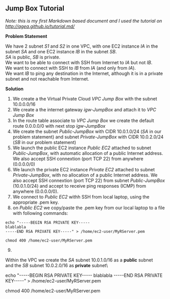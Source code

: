 Jump Box Tutorial
-----------------

*Note: this is my first Markdown based document and I used the tutorial on <http://agea.github.io/tutorial.md/>*

**Problem Statement**

We have 2 subnet *S1* and *S2* in one VPC, with one EC2 instance *IA* in the subnet *SA* and one EC2 instance *IB* in the subnet *SB*.\
*SA* is public, *SB* is private.\
We want to be able to connect with SSH from Internet to *IA* but not *IB*.\
We want to connect with SSH to *IB* from *IA* (and only from *IA*).\
We want *IB* to ping any destination in the Internet, although it is in a private subnet and not reachable from Internet.

**Solution**

1) We create a the Virtual Private Cloud *VPC Jump Box* with the subnet 10.0.0.0/16
2) We create a the internet gateway *igw-JumpBox* and attach it to *VPC Jump Box*
3) In the route table associate to *VPC Jump Box* we create the default route 0.0.0.0/0 with next stop *igw-JumpBox*
4) We create the subnet *Public-JumpBox* with CIDR 10.0.1.0/24 (*SA* in our problem statement) and subnet *Private-JumpBox* with CIDR 10.0.2.0/24 (*SB* in our problem statement) 
5) We launch the public EC2 instance *Public EC2* attached to subnet *Public-JumpBox*, with automatic allocation of a public Internet address. We also accept SSH connextion (port TCP 22) from anywhere (0.0.0.0/0)
6) We launch the private EC2 instance *Private EC2* attached to subnet *Private-JumpBox*, with no allocation of a public Internet address. We also accept SSH connextion (port TCP 22) from subnet *Public-JumpBox* (10.0.1.0/24) and accept to receive ping responses (ICMP) from anywhere (0.0.0.0/0).
7) We connect to *Public EC2* withh SSH from local laptop, using the appropriate .pem key.
8) on *Public EC2* we copy/paste the .pem key from our local laptop to a file with following commands:
```
echo "-----BEGIN RSA PRIVATE KEY-----
blablabla
-----END RSA PRIVATE KEY-----" > /home/ec2-user/MyRServer.pem

chmod 400 /home/ec2-user/MyRServer.pem
```
9) 

Within the VPC we create the *SA* subnet 10.0.1.0/16 as a **public** subnet\
and the *SB* subnet 10.0.2.0/16 as **private** subnet\



echo "-----BEGIN RSA PRIVATE KEY-----
blablabla
-----END RSA PRIVATE KEY-----" > /home/ec2-user/MyRServer.pem

chmod 400 /home/ec2-user/MyRServer.pem

